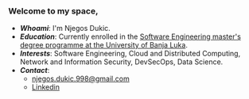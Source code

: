   ### Welcome to my space,

- ***Whoami***: I'm Njegos Dukic.
- ***Education***: Currently enrolled in the [Software Engineering master's degree programme at the University of Banja Luka](https://etf.unibl.org/en/education/second-study-cycle.html).
- ***Interests***: Software Engineering, Cloud and Distributed Computing, Network and Information Security, DevSecOps, Data Science.
- ***Contact***:
	- [njegos.dukic.998@gmail.com](mailto:njegos.dukic.998@gmail.com)
	- [Linkedin](https://www.linkedin.com/in/njegos-dukic/)
